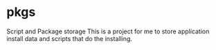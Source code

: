 # pkgs
Script and Package storage
This is a project for me to store application install data and scripts that do the installing.

